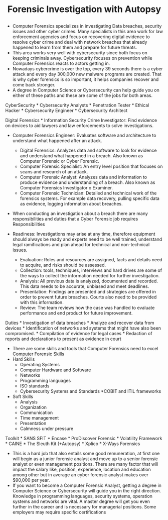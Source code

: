 # <p align="center"> Forensic Investigation with Autopsy

* Computer Forensics specializes in investigating Data breaches, security issues and other cyber crimes. Many specialists in this area work for law enforcement agencies and focus on recovering digital evidence to resolve cyber crime and deal with network breaches that already happened to learn from them and prepare for future threats.
* This area works very well with cybersecurity since both focus on keeping criminals away. Cybersecurity focuses on prevention while Computer Forensics reacts to actors getting in.
*  Nowadays cybercrime is over the top, every 39 seconds there is a cyber attack and every day 300,000 new malware programs are created. That is why cyber forensics is so important, it helps companies recover and come back stronger.
* A degree in Computer Science or Cybersecurity can help guide you on either of these paths and these are some of the jobs for both areas.

CyberSecurity
	* Cybersecurity Analysts
	* Penetration Tester
	* Ethical Hacker
	* Cybersecurity Engineer
	* Cybersecurity Architect

Digital Forensics
	* Information Security Crime Investigator: Find evidence on devices to aid lawyers and law enforcements to solve investigations.
* Computer Forensics Engineer: Evaluates software and architecture to understand what happened after an attack.
	* Digital Forensics: Analyzes data and software to look for evidence and understand what happened in a breach. Also known as Computer Forensic or Cyber Forensic.
	* Computer Forensic Specialist: An entry level position that focuses on scans and research of an attack.
	* Computer Forensic Analyst: Analyzes data and information to produce evidence and understanding of a breach. Also known as Computer Forensics Investigator o Examiner.
	* Computer Forensic Technician: Detailed and technical work of the forensics systems. For example data recovery, pulling specific data as evidence, logging information about breaches.

* When conducting an investigation about a breach there are many responsibilities and duties that a Cyber Forensic job requires
Responsibilities
* Readiness: Investigations may arise at any time, therefore equipment should always be ready and experts need to be well trained, understand legal ramifications and plan ahead for technical and non-technical issues.
	* Evaluation: Roles and resources are assigned, facts and details need to acquire, and risks should be assessed.
	* Collection: tools, techniques, interviews and hard drives are some of the ways to collect the information needed for further investigation.
	* Analysis: All previous data is analyzed, documented and recorded. This data needs to be accurate, unbiased and meet deadlines.
	* Presentation: Findings are presented and strategies are offered in order to prevent future breaches. Courts also need to be provided with this information.
	* Review: The team reviews how the case was handled to evaluate performance and end product for future improvement.

Duties
	* Investigation of data breaches
	* Analyze and recover data from devices
	* Identification of networks and systems that might have also been compromised.
	* Compilation of evidence for legal cases
	* Redaction of reports and declarations to present as evidence in court

* There are some skills and tools that Computer Forensics need to excel
Computer Forensic Skills
* Hard Skills
	* Operating Systems
	* Computer Hardware and Software
	* Networks
	* Programming languages
	* ISO standards
	* Cybersecurity Systems and Standards
	*COBIT and ITIL frameworks
* Soft Skills
	* Analysis
	* Organization
	* Communication
	* Time management
	* Presentation
	* Calmness under pressure

Toolkit
	* SANS SFIT
	* Encase
	* ProDiscover Forensic
	* Volatility Framework
	* CAINE
	* The Sleuth Kit (+Autopsy)
	* Xplico
	* X-Ways Forensics

* This is a hard job that also entails some good remuneration, at first one will begin as a junior forensic analyst and move up to a senior forensic analyst or even management positions. There are many factor that will impact the salary like, position, experience, location and education among other but in average an cyber forensic analyst makes over $90,000 per year. 
* If you want to become a Computer Forensic Analyst, getting a degree in Computer Science or Cybersecurity will guide you in the right direction. Knowledge in programming languages, security systems, operation systems and networks are vital. A master degree will get you even further in the career and is necessary for managerial positions. Some employers may require specific certifications 
